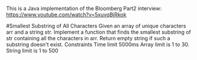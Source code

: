 This is a Java implementation of the Bloomberg Part2 interview:
https://www.youtube.com/watch?v=5xuvqBjRkok

#Smallest Substring of All Characters
Given an array of unique characters arr and a string str.
Implement a function that finds the smallest substring of str containing all the characters in arr.
Return empty string if such a substring doesn't exist.
Constraints
Time limit 5000ms
Array limit is 1 to 30.
String limit is 1 to 500

